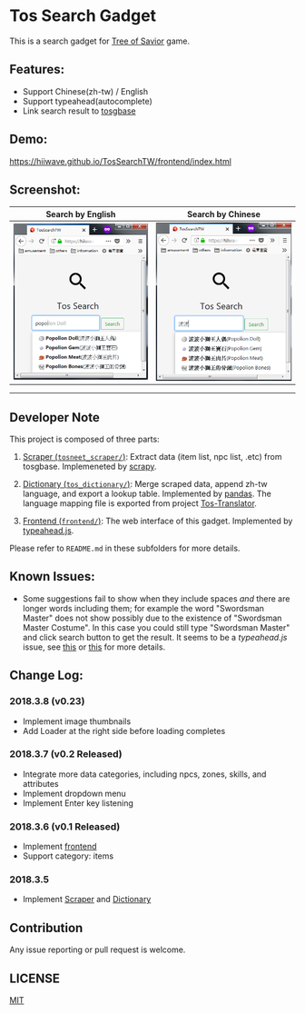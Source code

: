 # Tos Search Gadget
This is a search gadget for [Tree of Savior](https://treeofsavior.com/page/main/)  game.

## Features:
* Support Chinese(zh-tw) / English
* Support typeahead(autocomplete)
* Link search result to [tosgbase](https://tos.neet.tv/)

## Demo:
https://hiiwave.github.io/TosSearchTW/frontend/index.html

## Screenshot:

Search by English          |  Search by Chinese
:-------------------------:|:-------------------------:
![search_en](./demo/search_en.png)  |  ![search_tw](./demo/search_tw.png)

------

## Developer Note
This project is composed of three parts:

1. [Scraper (`tosneet_scraper/`)](./tosneet_scraper/):
Extract data (item list, npc list, .etc) from tosgbase.
Implemeneted by [scrapy](https://scrapy.org/).

2. [Dictionary (`tos_dictionary/`)](./tos_dictionary/):
Merge scraped data, append zh-tw language, and export a lookup table. Implemented by [pandas](http://pandas.pydata.org/).
The language mapping file is exported from project [Tos-Translator](https://github.com/hiiwave/Tos-Translater).

3. [Frontend (`frontend/`)](./frontend/):
The web interface of this gadget. Implemented by [typeahead.js](https://github.com/corejavascript/typeahead.js).

Please refer to `README.md` in these subfolders for more details.


## Known Issues:
* Some suggestions fail to show when they include spaces *and* there are longer words including them;
for example the word "Swordsman Master" does not show possibly due to the existence of "Swordsman Master Costume".
In this case you could still type "Swordsman Master" and click search button to get the result.
It seems to be a *typeahead.js* issue, see [this](https://github.com/twitter/typeahead.js/issues/238) or [this](https://github.com/twitter/typeahead.js/issues/1198) for more details.


## Change Log:
### 2018.3.8 (v0.23)
* Implement image thumbnails
* Add Loader at the right side before loading completes

### 2018.3.7 (v0.2 Released)
* Integrate more data categories, including npcs, zones, skills, and attributes
* Implement dropdown menu
* Implement Enter key listening

### 2018.3.6 (v0.1 Released)
* Implement [frontend](./frontend/)
* Support category: items

### 2018.3.5
* Implement [Scraper](./tosneet_scraper/) and [Dictionary](./tos_dictionary/)


## Contribution
Any issue reporting or pull request is welcome.


## LICENSE
[MIT](LICENSE)
